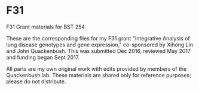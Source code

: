 # F31
F31 Grant materials for BST 254

These are the corresponding files for my F31 grant "Integrative Analysis of lung disease genotypes and gene expression," co-sponsored by Xihong Lin and John Quackenbush. This was submitted Dec 2016, reviewed May 2017 and funding began Sept 2017.

All parts are my own original work with edits provided by members of the Quackenbush lab. These materials are shared only for reference purposes; please do not distribute.
